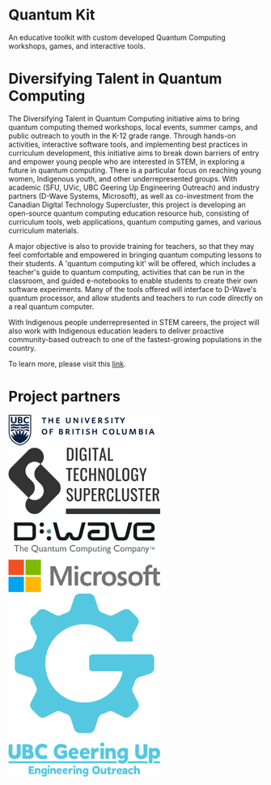 # Quantum Kit
An educative toolkit with custom developed Quantum Computing workshops, games, and interactive tools.

# Diversifying Talent in Quantum Computing

The Diversifying Talent in Quantum Computing initiative aims to bring quantum computing themed workshops, local events, summer camps, and public outreach to youth in the K-12 grade range. Through hands-on activities, interactive software tools, and implementing best practices in curriculum development, this initiative aims to break down barriers of entry and empower young people who are interested in STEM, in exploring a future in quantum computing. There is a particular focus on reaching young women, Indigenous youth, and other underrepresented groups. With academic (SFU, UVic, UBC Geering Up Engineering Outreach) and industry partners (D-Wave Systems, Microsoft), as well as co-investment from the Canadian Digital Technology Supercluster, this project is developing an open-source quantum computing education resource hub, consisting of curriculum tools, web applications, quantum computing games, and various curriculum materials.

A major objective is also to provide training for teachers, so that they may feel comfortable and empowered in bringing quantum computing lessons to their students. A 'quantum computing kit' will be offered, which includes a teacher's guide to quantum computing, activities that can be run in the classroom, and guided e-notebooks to enable students to create their own software experiments. Many of the tools offered will interface to D-Wave's quantum processor, and allow students and teachers to run code directly on a real quantum computer.

With Indigenous people underrepresented in STEM careers, the project will also work with Indigenous education leaders to deliver proactive community-based outreach to one of the fastest-growing populations in the country.

To learn more, please visit this [link](https://quantumcomputing.ubc.ca/education/k-12-education).

# Project partners

<img src="https://github.com/dtquantumc/quantumKit/blob/master/Project_partners/UBC.png" width="300" />
<img src="https://github.com/dtquantumc/quantumKit/blob/master/Project_partners/DTS_Dark_00.png" width="300" />
<img src="https://github.com/dtquantumc/quantumKit/blob/master/Project_partners/DWave.png" width="300" />
<img src="https://github.com/dtquantumc/quantumKit/blob/master/Project_partners/msft.jpg" width="300" />
<img src="https://github.com/dtquantumc/quantumKit/blob/master/Project_partners/GUIconBlue.png" width="300" />


